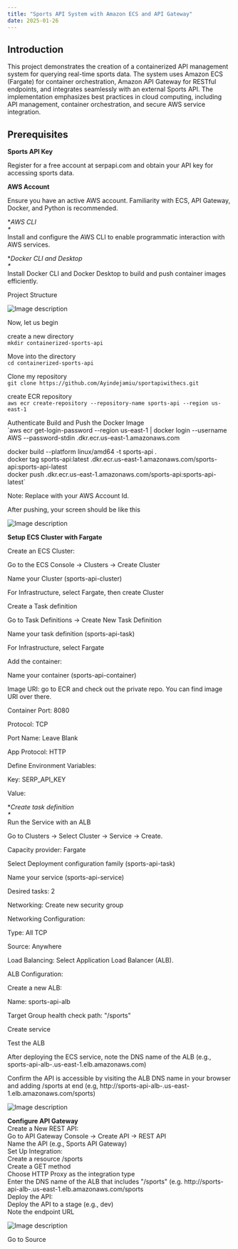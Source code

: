 ```yaml
---
title: "Sports API System with Amazon ECS and API Gateway"
date: 2025-01-26
---
```


## Introduction

This project demonstrates the creation of a containerized API management system for querying real-time sports data. The system uses Amazon ECS (Fargate) for container orchestration, Amazon API Gateway for RESTful endpoints, and integrates seamlessly with an external Sports API. The implementation emphasizes best practices in cloud computing, including API management, container orchestration, and secure AWS service integration.

## Prerequisites

**Sports API Key**

Register for a free account at serpapi.com and obtain your API key for accessing sports data.

**AWS Account**

Ensure you have an active AWS account. Familiarity with ECS, API Gateway, Docker, and Python is recommended.

\*_AWS CLI  
\*_  
Install and configure the AWS CLI to enable programmatic interaction with AWS services.

\*_Docker CLI and Desktop  
\*_  
Install Docker CLI and Docker Desktop to build and push container images efficiently.

Project Structure

![Image description](https://media2.dev.to/dynamic/image/width=800%2Cheight=%2Cfit=scale-down%2Cgravity=auto%2Cformat=auto/https%3A%2F%2Fdev-to-uploads.s3.amazonaws.com%2Fuploads%2Farticles%2Fh1kthn258fibbuonqwva.png)

Now, let us begin

create a new directory  
`mkdir containerized-sports-api`

Move into the directory  
`cd containerized-sports-api`

Clone my repository  
`git clone https://github.com/Ayindejamiu/sportapiwithecs.git`

create ECR repository  
`aws ecr create-repository --repository-name sports-api --region us-east-1`

Authenticate Build and Push the Docker Image  
\`aws ecr get-login-password --region us-east-1 | docker login --username AWS --password-stdin .dkr.ecr.us-east-1.amazonaws.com

docker build --platform linux/amd64 -t sports-api .  
docker tag sports-api:latest .dkr.ecr.us-east-1.amazonaws.com/sports-api:sports-api-latest  
docker push .dkr.ecr.us-east-1.amazonaws.com/sports-api:sports-api-latest\`

Note: Replace with your AWS Account Id.

After pushing, your screen should be like this

![Image description](https://media2.dev.to/dynamic/image/width=800%2Cheight=%2Cfit=scale-down%2Cgravity=auto%2Cformat=auto/https%3A%2F%2Fdev-to-uploads.s3.amazonaws.com%2Fuploads%2Farticles%2F0e7w2c4wl95p25ufmn7b.png)

**Setup ECS Cluster with Fargate**

Create an ECS Cluster:

Go to the ECS Console → Clusters → Create Cluster

Name your Cluster (sports-api-cluster)

For Infrastructure, select Fargate, then create Cluster

Create a Task definition

Go to Task Definitions → Create New Task Definition

Name your task definition (sports-api-task)

For Infrastructure, select Fargate

Add the container:

Name your container (sports-api-container)

Image URI: go to ECR and check out the private repo. You can find image URI over there.

Container Port: 8080

Protocol: TCP

Port Name: Leave Blank

App Protocol: HTTP

Define Environment Variables:

Key: SERP\_API\_KEY

Value:

\*_Create task definition  
\*_  
Run the Service with an ALB

Go to Clusters → Select Cluster → Service → Create.

Capacity provider: Fargate

Select Deployment configuration family (sports-api-task)

Name your service (sports-api-service)

Desired tasks: 2

Networking: Create new security group

Networking Configuration:

Type: All TCP

Source: Anywhere

Load Balancing: Select Application Load Balancer (ALB).

ALB Configuration:

Create a new ALB:

Name: sports-api-alb

Target Group health check path: "/sports"

Create service

Test the ALB

After deploying the ECS service, note the DNS name of the ALB (e.g., sports-api-alb-.us-east-1.elb.amazonaws.com)

Confirm the API is accessible by visiting the ALB DNS name in your browser and adding /sports at end (e.g, http://sports-api-alb-.us-east-1.elb.amazonaws.com/sports)

![Image description](https://media2.dev.to/dynamic/image/width=800%2Cheight=%2Cfit=scale-down%2Cgravity=auto%2Cformat=auto/https%3A%2F%2Fdev-to-uploads.s3.amazonaws.com%2Fuploads%2Farticles%2Fuewfwx3qwsg253jy4xun.png)

**Configure API Gateway**  
Create a New REST API:  
Go to API Gateway Console → Create API → REST API  
Name the API (e.g., Sports API Gateway)  
Set Up Integration:  
Create a resource /sports  
Create a GET method  
Choose HTTP Proxy as the integration type  
Enter the DNS name of the ALB that includes "/sports" (e.g. http://sports-api-alb-.us-east-1.elb.amazonaws.com/sports  
Deploy the API:  
Deploy the API to a stage (e.g., dev)  
Note the endpoint URL

![Image description](https://media2.dev.to/dynamic/image/width=800%2Cheight=%2Cfit=scale-down%2Cgravity=auto%2Cformat=auto/https%3A%2F%2Fdev-to-uploads.s3.amazonaws.com%2Fuploads%2Farticles%2F91dfls4eu469q69tr2z1.png)

Go to Source
